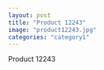 ```yaml
---
layout: post
title: "Product 12243"
image: "product12243.jpg"
categories: "category1"
---
```

Product 12243
